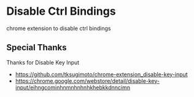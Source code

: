 # Disable Ctrl Bindings

chrome extension to disable ctrl bindings


## Special Thanks

Thanks for Disable Key Input

- https://github.com/tksugimoto/chrome-extension_disable-key-input
- https://chrome.google.com/webstore/detail/disable-key-input/eihngcominhnmnhnhnhkhebkkdnncimn
